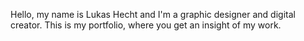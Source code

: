 Hello, my name is Lukas Hecht and I'm a graphic designer and digital creator. This is my portfolio, where you get an insight of my work.
